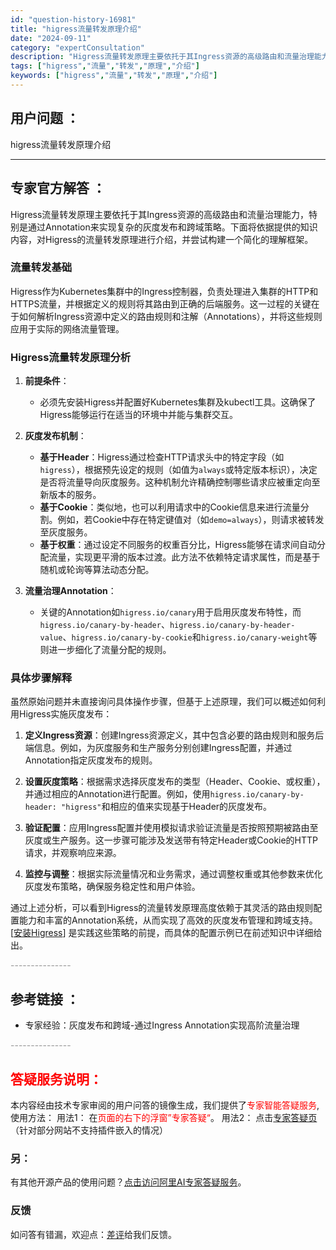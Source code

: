 ```yaml
---
id: "question-history-16981"
title: "higress流量转发原理介绍"
date: "2024-09-11"
category: "expertConsultation"
description: "Higress流量转发原理主要依托于其Ingress资源的高级路由和流量治理能力，特别是通过Annotation来实现复杂的灰度发布和跨域策略。下面将依据提供的知识内容，对Higress的流量转发原理进行介绍，并尝试构建一个简化的理解框架。### 流量转发基础Higress作为Kubernetes集"
tags: ["higress","流量","转发","原理","介绍"]
keywords: ["higress","流量","转发","原理","介绍"]
---
```


## 用户问题 ： 
 higress流量转发原理介绍  

---------------
## 专家官方解答 ：

Higress流量转发原理主要依托于其Ingress资源的高级路由和流量治理能力，特别是通过Annotation来实现复杂的灰度发布和跨域策略。下面将依据提供的知识内容，对Higress的流量转发原理进行介绍，并尝试构建一个简化的理解框架。

### 流量转发基础

Higress作为Kubernetes集群中的Ingress控制器，负责处理进入集群的HTTP和HTTPS流量，并根据定义的规则将其路由到正确的后端服务。这一过程的关键在于如何解析Ingress资源中定义的路由规则和注解（Annotations），并将这些规则应用于实际的网络流量管理。

### Higress流量转发原理分析

1. **前提条件**：
   - 必须先安装Higress并配置好Kubernetes集群及kubectl工具。这确保了Higress能够运行在适当的环境中并能与集群交互。

2. **灰度发布机制**：
   - **基于Header**：Higress通过检查HTTP请求头中的特定字段（如`higress`），根据预先设定的规则（如值为`always`或特定版本标识），决定是否将流量导向灰度服务。这种机制允许精确控制哪些请求应被重定向至新版本的服务。
   - **基于Cookie**：类似地，也可以利用请求中的Cookie信息来进行流量分割。例如，若Cookie中存在特定键值对（如`demo=always`），则请求被转发至灰度服务。
   - **基于权重**：通过设定不同服务的权重百分比，Higress能够在请求间自动分配流量，实现更平滑的版本过渡。此方法不依赖特定请求属性，而是基于随机或轮询等算法动态分配。

3. **流量治理Annotation**：
   - 关键的Annotation如`higress.io/canary`用于启用灰度发布特性，而`higress.io/canary-by-header`、`higress.io/canary-by-header-value`、`higress.io/canary-by-cookie`和`higress.io/canary-weight`等则进一步细化了流量分配的规则。

### 具体步骤解释

虽然原始问题并未直接询问具体操作步骤，但基于上述原理，我们可以概述如何利用Higress实施灰度发布：

1. **定义Ingress资源**：创建Ingress资源定义，其中包含必要的路由规则和服务后端信息。例如，为灰度服务和生产服务分别创建Ingress配置，并通过Annotation指定灰度发布的规则。

2. **设置灰度策略**：根据需求选择灰度发布的类型（Header、Cookie、或权重），并通过相应的Annotation进行配置。例如，使用`higress.io/canary-by-header: "higress"`和相应的值来实现基于Header的灰度发布。

3. **验证配置**：应用Ingress配置并使用模拟请求验证流量是否按照预期被路由至灰度或生产服务。这一步骤可能涉及发送带有特定Header或Cookie的HTTP请求，并观察响应来源。

4. **监控与调整**：根据实际流量情况和业务需求，通过调整权重或其他参数来优化灰度发布策略，确保服务稳定性和用户体验。

通过上述分析，可以看到Higress的流量转发原理高度依赖于其灵活的路由规则配置能力和丰富的Annotation系统，从而实现了高效的灰度发布管理和跨域支持。[[安装Higress](https://higress.io/docs/latest/user/quickstart/)] 是实践这些策略的前提，而具体的配置示例已在前述知识中详细给出。


<font color="#949494">---------------</font> 


## 参考链接 ：

* 专家经验：灰度发布和跨域-通过Ingress Annotation实现高阶流量治理 


 <font color="#949494">---------------</font> 
 


## <font color="#FF0000">答疑服务说明：</font> 

本内容经由技术专家审阅的用户问答的镜像生成，我们提供了<font color="#FF0000">专家智能答疑服务</font>,使用方法：
用法1： 在<font color="#FF0000">页面的右下的浮窗”专家答疑“</font>。
用法2： 点击[专家答疑页](https://answer.opensource.alibaba.com/docs/intro)（针对部分网站不支持插件嵌入的情况）
### 另：


有其他开源产品的使用问题？[点击访问阿里AI专家答疑服务](https://answer.opensource.alibaba.com/docs/intro)。
### 反馈
如问答有错漏，欢迎点：[差评](https://ai.nacos.io/user/feedbackByEnhancerGradePOJOID?enhancerGradePOJOId=16988)给我们反馈。
